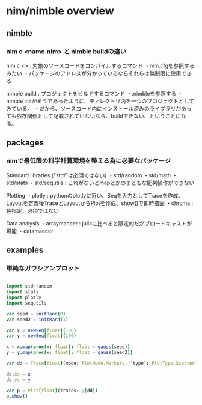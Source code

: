 # nim/nimble overview

## nimble

### nim c <name.nim> と nimble buildの違い

nim c <> : 対象のソースコードをコンパイルするコマンド
・nim.cfgを参照するみたい
・パッケージのアドレスが分かっているならそれらは無制限に使用できる

nimble build : プロジェクトをビルドするコマンド
・<project name>.nimbleを参照する
・nimble initがそうであったように、ディレクトリ内を一つのプロジェクトとしてみている。
・だから、ソースコード内にインストール済みのライブラリがあっても依存関係として記載されていないなら、buildできない、ということになる。

## packages

### nimで最低限の科学計算環境を整える為に必要なパッケージ

Standard libraries ("std/"は必須ではない)
・std/random
・std/math
・std/stats
・std/sequtils : これがないとmapとかのまともな配列操作ができない　

Plotting
・plotly : pythonのplotlyに近い、Seqを入力としてTraceを作成、Layoutを定義後TraceとLayoutからPlotを作成、show()で即時描画
・chroma : 色指定、必須ではない

Data analysis
・arraymancer : juliaに比べると限定的だがブロードキャストが可能
・datamancer

## examples

### 単純なガウシアンプロット

```nim

import std/random
import stats
import plotly
import sequtils

var seed = initRand(0)
var seed2 = initRand(1)

var x = newSeq[float](100)
var y = newSeq[float](100)

x = x.map(proc(x: float): float = gauss(seed))
y = y.map(proc(x: float): float = gauss(seed2))

var dd = Trace[float](mode: PlotMode.Markers, `type`: PlotType.Scatter)

dd.xs = x
dd.ys = y

var p = Plot[float](traces: @[dd])
p.show()

```
